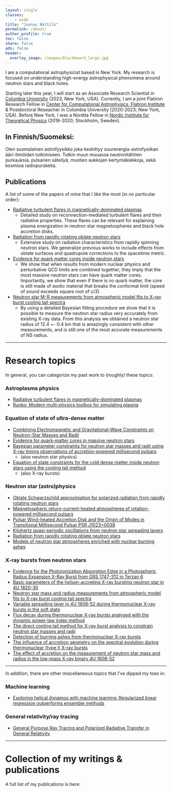```yaml
---
layout: single
classes: 
    - wide
title: "Joonas Nättilä"
permalink: /about/
author_profile: true
toc: false
share: false
ads: false
header:
  overlay_image: /images/blackboard_large.jpg
---
```


I am a computational astrophysicist based in New York. My research is focused on understanding high-energy astrophysical phenomena around neutron stars and black holes. 

Starting later this year, I will start as an Associate Research Scientist in [Columbia University](https://physics.columbia.edu/) (2023, New York, USA). 
Currently, I am a joint Flatiron Research Fellow in [Center for Computational Astrophysics, Flatiron Institute](https://www.simonsfoundation.org/flatiron/center-for-computational-astrophysics/) & Postdoctoral Reseacher in Columbia University (2020-2023; New York, USA). Before New York, I was a Nordita Fellow in [Nordic Institute for Theoretical Physics](http://www.nordita.org) (2018-2020; Stockholm, Sweden). 


## In Finnish/Suomeksi:

Olen suomalainen astrofyysikko joka keskittyy suurenergia-astrofysiikan ääri-ilmiöiden tutkimiseen. Tutkin muun muuassa neutronitähtien purkauksia, pulsarien säteilyä, mustien aukkojen kertymäkiekkoja, sekä kosmisia radiopurskeita.



## Publications

A list of some of the papers of mine that I like the most (in no particular order):

- [Radiative turbulent flares in magnetically-dominated plasmas](https://arxiv.org/abs/2012.03043)
    - Detailed study on reconnection-mediated turbulent flares and their radiative properties. These flares can be relevant for explaining plasma energization in neutron star magnetospheres and black hole accretion disks.
- [Radiation from rapidly rotating oblate neutron stars](https://arxiv.org/abs/1709.07292)
    - Extensive study on radiation characteristics from rapidly spinning neutron stars. We generalize previous works to include effects from oblate surfaces and quadrupole corrections to the spacetime metric.
- [Evidence for quark matter cores inside neutron stars](https://www.nature.com/articles/s41567-020-0914-9)
    - We show that when results from modern nuclear physics and perturbative QCD limits are combined together, they imply that the most massive neutron stars can have quark matter cores. Importantly, we show that even if there is no quark matter, the core is still made of exotic material that breaks the conformal limit (speed of sound exceeds square root of c/3).
- [Neutron star M-R measurements from atmospheric model fits to X-ray burst cooling tail spectra](https://arxiv.org/abs/1709.09120)
    - By using a detailed Bayesian fitting procedure we show that it is possible to measure the neutron star radius very accurately from existing X-ray data. From this analysis we obtained a neutron star radius of 12.4 +- 0.4 km that is amazingly consistent with other measurements, and is still one of the most accurate measurements of NS radius.


--------

# Research topics

In general, you can categorize my past work to (roughly) these topics:


### Astroplasma physics 

- [Radiative turbulent flares in magnetically-dominated plasmas](https://arxiv.org/abs/2012.03043)
- [Runko: Modern multi-physics toolbox for simulating plasma](https://arxiv.org/abs/1906.06306)


### Equation of state of ultra-dense matter

- [Combining Electromagnetic and Gravitational-Wave Constraints on Neutron-Star Masses and Radii](https://arxiv.org/abs/2008.12817)
- [Evidence for quark-matter cores in massive neutron stars](https://www.nature.com/articles/s41567-020-0914-9)
- [Bayesian parameter constraints for neutron star masses and radii using X-ray timing observations of accretion-powered millisecond pulsars](https://www.aanda.org/articles/aa/full_html/2018/10/aa33348-18/aa33348-18.html)
    - (also neutron star physics)
- [Equation of state constraints for the cold dense matter inside neutron stars using the cooling tail method](https://www.aanda.org/articles/aa/full_html/2016/07/aa27416-15/aa27416-15.html)
    - (also X-ray bursts)


### Neutron star (astro)physics

- [Oblate Schwarzschild approximation for polarized radiation from rapidly rotating neutron stars](https://www.aanda.org/articles/aa/abs/2020/11/aa39134-20/aa39134-20.html)
- [Magnetospheric return-current-heated atmospheres of rotation-powered millisecond pulsars](https://www.aanda.org/articles/aa/abs/2020/09/aa37824-20/aa37824-20.html)
- [Pulsar Wind-heated Accretion Disk and the Origin of Modes in Transitional Millisecond Pulsar PSR J1023+0038](https://iopscience.iop.org/article/10.3847/1538-4357/ab44c6)
- [Kilohertz quasi-periodic oscillations from neutron star spreading layers](https://www.aanda.org/articles/aa/abs/2020/06/aa36958-19/aa36958-19.html)
- [Radiation from rapidly rotating oblate neutron stars](https://www.aanda.org/articles/aa/full_html/2018/07/aa30261-16/aa30261-16.html)
- [Models of neutron star atmospheres enriched with nuclear burning ashes](https://www.aanda.org/articles/aa/full_html/2015/09/aa26512-15/aa26512-15.html)


### X-ray bursts from neutron stars

- [Evidence for the Photoionization Absorption Edge in a Photospheric Radius Expansion X-Ray Burst from GRS 1747-312 in Terzan 6](https://iopscience.iop.org/article/10.3847/1538-4357/aade8e)
- [Basic parameters of the helium-accreting X-ray bursting neutron star in 4U 1820-30](https://academic.oup.com/mnras/article/472/4/3905/4102338)
- [Neutron star mass and radius measurements from atmospheric model fits to X-ray burst cooling tail spectra](https://www.aanda.org/articles/aa/full_html/2017/12/aa31082-17/aa31082-17.html)
- [Variable spreading layer in 4U 1608-52 during thermonuclear X-ray bursts in the soft state](https://academic.oup.com/mnras/article/472/1/78/4060729)
- [Flux decay during thermonuclear X-ray bursts analysed with the dynamic power-law index method](https://www.aanda.org/articles/aa/full_html/2017/08/aa30823-17/aa30823-17.html)
- [The direct cooling tail method for X-ray burst analysis to constrain neutron star masses and radii](https://academic.oup.com/mnras/article/466/1/906/2638370)
- [Detection of burning ashes from thermonuclear X-ray bursts](https://academic.oup.com/mnrasl/article/464/1/L6/2890964)
- [The influence of accretion geometry on the spectral evolution during thermonuclear (type I) X-ray bursts](https://academic.oup.com/mnras/article/445/4/4218/1753913)
- [The effect of accretion on the measurement of neutron star mass and radius in the low-mass X-ray binary 4U 1608-52](https://academic.oup.com/mnras/article/442/4/3777/1364498)


---

In addition, there are other miscellaneous topics that I've dipped my toes in:

### Machine learning

- [Exploring helical dynamos with machine learning: Regularized linear regression outperforms ensemble methods](https://www.aanda.org/articles/aa/full_html/2019/09/aa35945-19/aa35945-19.html)

### General relativity/ray tracing

- [General Purpose Ray Tracing and Polarized Radiative Transfer in General Relativity](https://iopscience.iop.org/article/10.3847/1538-4357/aacea0)



---

# Collection of my writings & publications

A full list of my publications is here:

